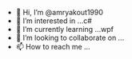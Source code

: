 - 👋 Hi, I’m @amryakout1990
- 👀 I’m interested in ...c#
- 🌱 I’m currently learning ...wpf
- 💞️ I’m looking to collaborate on ...
- 📫 How to reach me ...

<!---
amryakout1990/amryakout1990 is a ✨ special ✨ repository because its `README.md` (this file) appears on your GitHub profile.
You can click the Preview link to take a look at your changes.
--->
